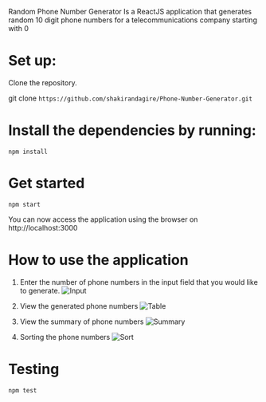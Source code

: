 
Random Phone Number Generator
Is a ReactJS application that generates random 10 digit phone numbers for a telecommunications company starting with 0

# Set up:
 Clone the repository.

git clone `https://github.com/shakirandagire/Phone-Number-Generator.git`

# Install the dependencies by running:

`npm install`

# Get started

`npm start`

You can now access the application using the browser on http://localhost:3000

# How to use the application

1. Enter the number of phone numbers in the input field that you would like to generate.
![Input](https://user-images.githubusercontent.com/6957960/62205915-3e69cc80-b399-11e9-8d02-7934bb88cef4.png)

2. View the generated phone numbers
![Table](https://user-images.githubusercontent.com/6957960/62206094-b33d0680-b399-11e9-99b7-18a0a1d00020.png)

3. View the summary of phone numbers
![Summary](https://user-images.githubusercontent.com/6957960/62206102-b637f700-b399-11e9-886e-01b32461fdc0.png)

4. Sorting the phone numbers
![Sort](https://user-images.githubusercontent.com/6957960/62206104-b89a5100-b399-11e9-96d1-28ab6a5fb658.png)
 
# Testing
`npm test`
